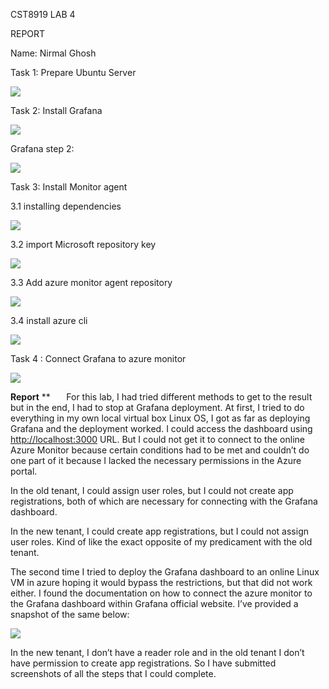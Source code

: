 ﻿CST8919 LAB 4 

REPORT

Name: Nirmal Ghosh

Task 1: Prepare Ubuntu Server

![](Aspose.Words.b97a40c9-447b-4042-8838-f3fae4b7d50e.001.png)

Task 2: Install Grafana 

![](Aspose.Words.b97a40c9-447b-4042-8838-f3fae4b7d50e.002.png)

Grafana step 2: 

![](Aspose.Words.b97a40c9-447b-4042-8838-f3fae4b7d50e.003.png)

Task 3: Install Monitor agent

3\.1 installing dependencies

![](Aspose.Words.b97a40c9-447b-4042-8838-f3fae4b7d50e.004.png)

3\.2 import Microsoft repository key

![](Aspose.Words.b97a40c9-447b-4042-8838-f3fae4b7d50e.005.png)

3\.3 Add azure monitor agent repository

![](Aspose.Words.b97a40c9-447b-4042-8838-f3fae4b7d50e.006.png)

3\.4 install azure cli

![](Aspose.Words.b97a40c9-447b-4042-8838-f3fae4b7d50e.007.png)

Task 4 : Connect Grafana to azure monitor 

![](Aspose.Words.b97a40c9-447b-4042-8838-f3fae4b7d50e.008.png)

**Report**
**
`	`For this lab, I had tried different methods to get to the result but in the end, I had to stop at Grafana deployment. At first, I tried to do everything in my own local virtual box Linux OS, I got as far as deploying Grafana and the deployment worked. I could access the dashboard using <http://localhost:3000> URL. But I could not get it to connect to the online Azure Monitor because certain conditions had to be met and couldn’t do one part of it because I lacked the necessary permissions in the Azure portal. 

In the old tenant, I could assign user roles, but I could not create app registrations, both of which are necessary for connecting with the Grafana dashboard. 

In the new tenant, I could create app registrations, but I could not assign user roles. Kind of like the exact opposite of my predicament with the old tenant.

The second time I tried to deploy the Grafana dashboard to an online Linux VM in azure hoping it would bypass the restrictions, but that did not work either. I found the documentation on how to connect the azure monitor to the Grafana dashboard within Grafana official website. I’ve provided a snapshot of the same below: 

![](Aspose.Words.b97a40c9-447b-4042-8838-f3fae4b7d50e.009.png)

In the new tenant, I don’t have a reader role and in the old tenant I don’t have permission to create app registrations. So I have submitted screenshots of all the steps that I could complete.










































































